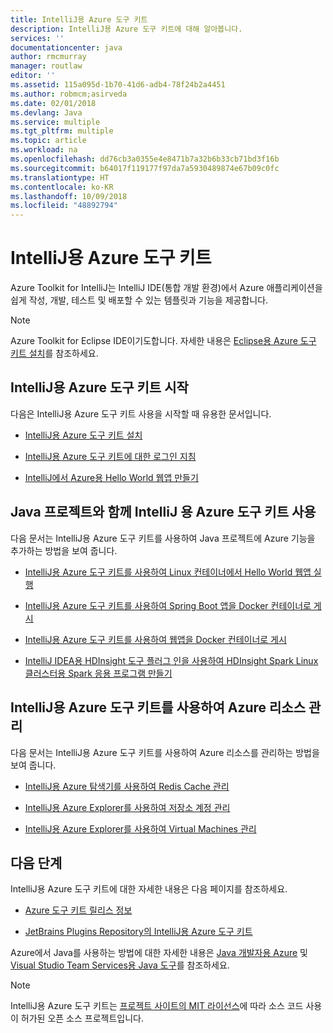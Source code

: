 ```yaml
---
title: IntelliJ용 Azure 도구 키트
description: IntelliJ용 Azure 도구 키트에 대해 알아봅니다.
services: ''
documentationcenter: java
author: rmcmurray
manager: routlaw
editor: ''
ms.assetid: 115a095d-1b70-41d6-adb4-78f24b2a4451
ms.author: robmcm;asirveda
ms.date: 02/01/2018
ms.devlang: Java
ms.service: multiple
ms.tgt_pltfrm: multiple
ms.topic: article
ms.workload: na
ms.openlocfilehash: dd76cb3a0355e4e8471b7a32b6b33cb71bd3f16b
ms.sourcegitcommit: b64017f119177f97da7a5930489874e67b09c0fc
ms.translationtype: HT
ms.contentlocale: ko-KR
ms.lasthandoff: 10/09/2018
ms.locfileid: "48892794"
---
```

# <a name="azure-toolkit-for-intellij"></a>IntelliJ용 Azure 도구 키트
Azure Toolkit for IntelliJ는 IntelliJ IDE(통합 개발 환경)에서 Azure 애플리케이션을 쉽게 작성, 개발, 테스트 및 배포할 수 있는 템플릿과 기능을 제공합니다.

> [!NOTE]
> 
> Azure Toolkit for Eclipse IDE이기도합니다. 자세한 내용은 [Eclipse용 Azure 도구 키트 설치](../eclipse/azure-toolkit-for-eclipse.md)를 참조하세요.
> 

## <a name="get-started-with-the-azure-toolkit-for-intellij"></a>IntelliJ용 Azure 도구 키트 시작
다음은 IntelliJ용 Azure 도구 키트 사용을 시작할 때 유용한 문서입니다.

* [IntelliJ용 Azure 도구 키트 설치](azure-toolkit-for-intellij-installation.md)

* [IntelliJ용 Azure 도구 키트에 대한 로그인 지침](azure-toolkit-for-intellij-sign-in-instructions.md)

* [IntelliJ에서 Azure용 Hello World 웹앱 만들기](azure-toolkit-for-intellij-create-hello-world-web-app.md)

## <a name="use-the-azure-toolkit-for-intellij-with-your-java-projects"></a>Java 프로젝트와 함께 IntelliJ 용 Azure 도구 키트 사용
다음 문서는 IntelliJ용 Azure 도구 키트를 사용하여 Java 프로젝트에 Azure 기능을 추가하는 방법을 보여 줍니다.

* [IntelliJ용 Azure 도구 키트를 사용하여 Linux 컨테이너에서 Hello World 웹앱 실행](azure-toolkit-for-intellij-hello-world-web-app-linux.md)

* [IntelliJ용 Azure 도구 키트를 사용하여 Spring Boot 앱을 Docker 컨테이너로 게시](azure-toolkit-for-intellij-publish-spring-boot-docker-app.md)

* [IntelliJ용 Azure 도구 키트를 사용하여 웹앱을 Docker 컨테이너로 게시](azure-toolkit-for-intellij-publish-as-docker-container.md)

* [IntelliJ IDEA용 HDInsight 도구 플러그 인을 사용하여 HDInsight Spark Linux 클러스터용 Spark 응용 프로그램 만들기](/azure/hdinsight/hdinsight-apache-spark-intellij-tool-plugin)

## <a name="manage-azure-resources-using-the-azure-toolkit-for-intellij"></a>IntelliJ용 Azure 도구 키트를 사용하여 Azure 리소스 관리
다음 문서는 IntelliJ용 Azure 도구 키트를 사용하여 Azure 리소스를 관리하는 방법을 보여 줍니다.

* [IntelliJ용 Azure 탐색기를 사용하여 Redis Cache 관리](azure-toolkit-for-intellij-managing-redis-caches-using-azure-explorer.md)

* [IntelliJ용 Azure Explorer를 사용하여 저장소 계정 관리](azure-toolkit-for-intellij-managing-virtual-machines-using-azure-explorer.md)

* [IntelliJ용 Azure Explorer를 사용하여 Virtual Machines 관리](azure-toolkit-for-intellij-managing-storage-accounts-using-azure-explorer.md)

## <a name="next-steps"></a>다음 단계

IntelliJ용 Azure 도구 키트에 대한 자세한 내용은 다음 페이지를 참조하세요.

* [Azure 도구 키트 릴리스 정보](https://github.com/Microsoft/azure-tools-for-java/releases)

* [JetBrains Plugins Repository의 IntelliJ용 Azure 도구 키트](https://plugins.jetbrains.com/plugin/8053-azure-toolkit-for-intellij)

Azure에서 Java를 사용하는 방법에 대한 자세한 내용은 [Java 개발자용 Azure](https://docs.microsoft.com/java/azure/) 및 [Visual Studio Team Services용 Java 도구](https://java.visualstudio.com/)를 참조하세요.

> [!NOTE]
> 
> IntelliJ용 Azure 도구 키트는 [프로젝트 사이트의 MIT 라이선스](https://github.com/microsoft/azure-tools-for-java)에 따라 소스 코드 사용이 허가된 오픈 소스 프로젝트입니다.
> 

<!-- [!INCLUDE [azure-toolkit-for-intellij-additional-resources](../includes/azure-toolkit-for-intellij-additional-resources.md)] -->

<!-- URL List -->

[Azure for Java Developers]: https://docs.microsoft.com/java/azure/
[Java Tools for Visual Studio Team Services]: https://java.visualstudio.com/

<!-- Temporarily Deprecated URLs -->

<!-- [Debug a Java Web App on Azure in IntelliJ]: ./app-service-web/app-service-web-debug-java-web-app-in-intellij.md -->

